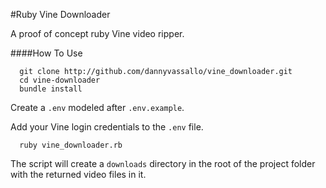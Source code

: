 #Ruby Vine Downloader

A proof of concept ruby Vine video ripper.

####How To Use

```shell
  git clone http://github.com/dannyvassallo/vine_downloader.git
  cd vine-downloader
  bundle install
```

Create a `.env` modeled after `.env.example`.

Add your Vine login credentials to the `.env` file.

```shell
  ruby vine_downloader.rb
```

The script will create a `downloads` directory in the root
of the project folder with the returned video files in it.
